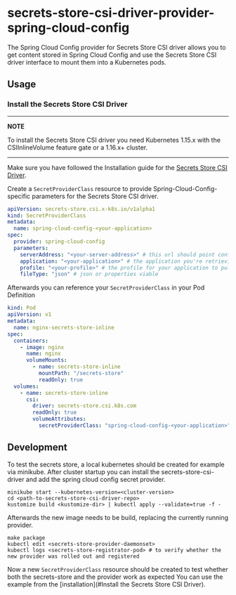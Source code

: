 secrets-store-csi-driver-provider-spring-cloud-config
=====================================================

The Spring Cloud Config provider for Secrets Store CSI driver allows you to get content stored in Spring Cloud Config
and use the Secrets Store CSI driver interface to mount them into a Kubernetes pods.

Usage
-----

### Install the Secrets Store CSI Driver

---

**NOTE**

To install the Secrets Store CSI driver you need Kubernetes 1.15.x with the CSIInlineVolume feature gate or a 1.16.x+
cluster.

---

Make sure you have followed the Installation guide for
the [Secrets Store CSI Driver](https://github.com/deislabs/secrets-store-csi-driver#usage).

Create a `SecretProviderClass` resource to provide Spring-Cloud-Config-specific parameters for the Secrets Store CSI
driver.

```yaml
apiVersion: secrets-store.csi.x-k8s.io/v1alpha1
kind: SecretProviderClass
metadata:
  name: spring-cloud-config-<your-application>
spec:
  provider: spring-cloud-config
  parameters:
    serverAddress: "<your-server-address>" # this url should point config server
    application: "<your-application>" # the application you're retrieving the config for
    profile: "<your-profile>" # the profile for your application to pull
    fileType: "json" # json or properties viable

```

Afterwards you can reference your `SecretProviderClass` in your Pod Definition

```yaml
kind: Pod
apiVersion: v1
metadata:
  name: nginx-secrets-store-inline
spec:
  containers:
    - image: nginx
      name: nginx
      volumeMounts:
        - name: secrets-store-inline
          mountPath: "/secrets-store"
          readOnly: true
  volumes:
    - name: secrets-store-inline
      csi:
        driver: secrets-store.csi.k8s.com
        readOnly: true
        volumeAttributes:
          secretProviderClass: "spring-cloud-config-<your-application>"
```

Development
-----

To test the secrets store, a local kubernetes should be created for example via minikube.
After cluster startup you can install the secrets-store-csi-driver and add the spring cloud config secret provider.

```shell
minikube start --kubernetes-version=<cluster-version>
cd <path-to-secrets-store-csi-driver-repo>
kustomize build <kustomize-dir> | kubectl apply --validate=true -f -
```

Afterwards the new image needs to be build, replacing the currently running provider.

```shell
make package
kubectl edit <secrets-store-provider-daemonset> 
kubectl logs <secrets-store-registrator-pod> # to verify whether the new provider was rolled out and registered
```

Now a new `SecretProviderClass` resource should be created to test whether both the secrets-store and the provider work
as expected
You can use the example from the [installation](#Install the Secrets Store CSI Driver). 
